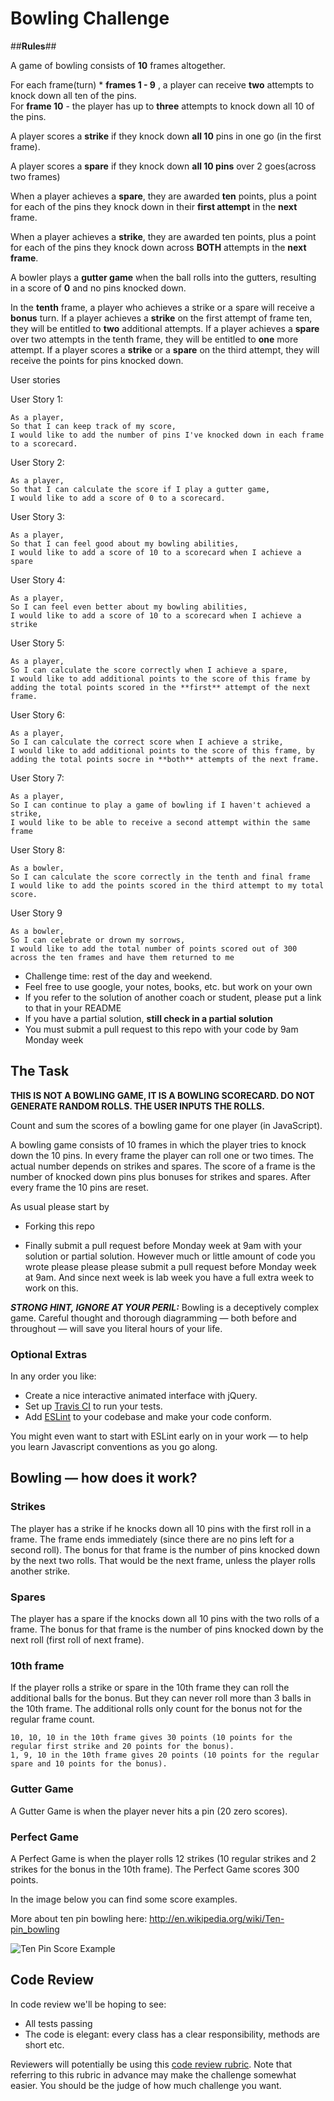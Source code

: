
Bowling Challenge
=================


##**Rules**##

A game of bowling consists of **10** frames altogether.

For each frame(turn)   * **frames 1 - 9** , a player can receive **two** attempts to knock down all ten of the pins.
<br>
For **frame 10** - the player has up to **three** attempts to knock down all 10 of the pins.

A player scores a **strike** if they knock down **all 10** pins in one go (in the first frame).

A player scores a **spare** if they knock down **all 10 pins** over 2 goes(across two frames)

When a player achieves a **spare**, they are awarded **ten** points, plus a point for each of the pins they knock down 
in their **first attempt** in the **next** frame.

When a player achieves a **strike**, they are awarded ten points, plus a point for each of the pins they knock down
across **BOTH** attempts in the **next frame**.

A bowler plays a **gutter game** when the ball rolls into the gutters, resulting in a score of **0** and no pins knocked down.

In the **tenth** frame, a player who achieves a strike or a spare will receive a **bonus** turn.
If a player achieves a **strike** on the first attempt of frame ten, they will be entitled to **two** additional attempts.
If a player achieves a **spare** over two attempts in the tenth frame, they will be entitled to **one** more attempt.
If a player scores a **strike** or a **spare** on the third attempt, they will receive the points for pins
knocked down. 

User stories

User Story 1:
```
As a player,
So that I can keep track of my score,
I would like to add the number of pins I've knocked down in each frame to a scorecard.
```

User Story 2:
```
As a player,
So that I can calculate the score if I play a gutter game,
I would like to add a score of 0 to a scorecard.
```

User Story 3:
```
As a player,
So that I can feel good about my bowling abilities,
I would like to add a score of 10 to a scorecard when I achieve a spare
```

User Story 4:
```
As a player,
So I can feel even better about my bowling abilities,
I would like to add a score of 10 to a scorecard when I achieve a strike
```

User Story 5:
```
As a player,
So I can calculate the score correctly when I achieve a spare,
I would like to add additional points to the score of this frame by adding the total points scored in the **first** attempt of the next frame.
```

User Story 6:
```
As a player,
So I can calculate the correct score when I achieve a strike,
I would like to add additional points to the score of this frame, by adding the total points socre in **both** attempts of the next frame.
```

User Story 7:
```
As a player,
So I can continue to play a game of bowling if I haven't achieved a strike,
I would like to be able to receive a second attempt within the same frame
```

User Story 8:
```
As a bowler, 
So I can calculate the score correctly in the tenth and final frame
I would like to add the points scored in the third attempt to my total score.
```
User Story 9
```
As a bowler,
So I can celebrate or drown my sorrows,
I would like to add the total number of points scored out of 300 across the ten frames and have them returned to me
```

* Challenge time: rest of the day and weekend.
* Feel free to use google, your notes, books, etc. but work on your own
* If you refer to the solution of another coach or student, please put a link to that in your README
* If you have a partial solution, **still check in a partial solution**
* You must submit a pull request to this repo with your code by 9am Monday week

## The Task

**THIS IS NOT A BOWLING GAME, IT IS A BOWLING SCORECARD. DO NOT GENERATE RANDOM ROLLS. THE USER INPUTS THE ROLLS.**

Count and sum the scores of a bowling game for one player (in JavaScript).

A bowling game consists of 10 frames in which the player tries to knock down the 10 pins. In every frame the player can roll one or two times. The actual number depends on strikes and spares. The score of a frame is the number of knocked down pins plus bonuses for strikes and spares. After every frame the 10 pins are reset.

As usual please start by

* Forking this repo

* Finally submit a pull request before Monday week at 9am with your solution or partial solution.  However much or little amount of code you wrote please please please submit a pull request before Monday week at 9am.  And since next week is lab week you have a full extra week to work on this.

___STRONG HINT, IGNORE AT YOUR PERIL:___ Bowling is a deceptively complex game. Careful thought and thorough diagramming — both before and throughout — will save you literal hours of your life.

### Optional Extras

In any order you like:

* Create a nice interactive animated interface with jQuery.
* Set up [Travis CI](https://travis-ci.org) to run your tests.
* Add [ESLint](http://eslint.org/) to your codebase and make your code conform.

You might even want to start with ESLint early on in your work — to help you
learn Javascript conventions as you go along.

## Bowling — how does it work?

### Strikes

The player has a strike if he knocks down all 10 pins with the first roll in a frame. The frame ends immediately (since there are no pins left for a second roll). The bonus for that frame is the number of pins knocked down by the next two rolls. That would be the next frame, unless the player rolls another strike.

### Spares

The player has a spare if the knocks down all 10 pins with the two rolls of a frame. The bonus for that frame is the number of pins knocked down by the next roll (first roll of next frame).

### 10th frame

If the player rolls a strike or spare in the 10th frame they can roll the additional balls for the bonus. But they can never roll more than 3 balls in the 10th frame. The additional rolls only count for the bonus not for the regular frame count.

    10, 10, 10 in the 10th frame gives 30 points (10 points for the regular first strike and 20 points for the bonus).
    1, 9, 10 in the 10th frame gives 20 points (10 points for the regular spare and 10 points for the bonus).

### Gutter Game

A Gutter Game is when the player never hits a pin (20 zero scores).

### Perfect Game

A Perfect Game is when the player rolls 12 strikes (10 regular strikes and 2 strikes for the bonus in the 10th frame). The Perfect Game scores 300 points.

In the image below you can find some score examples.

More about ten pin bowling here: http://en.wikipedia.org/wiki/Ten-pin_bowling

![Ten Pin Score Example](images/example_ten_pin_scoring.png)

## Code Review

In code review we'll be hoping to see:

* All tests passing
* The code is elegant: every class has a clear responsibility, methods are short etc.

Reviewers will potentially be using this [code review rubric](docs/review.md).  Note that referring to this rubric in advance may make the challenge somewhat easier.  You should be the judge of how much challenge you want.
